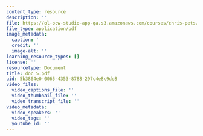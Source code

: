 ```yaml
---
content_type: resource
description: ''
file: https://ol-ocw-studio-app-qa.s3.amazonaws.com/courses/chris-pets/doc-5.pdf
file_type: application/pdf
image_metadata:
  caption: ''
  credit: ''
  image-alt: ''
learning_resource_types: []
license: ''
resourcetype: Document
title: doc 5.pdf
uid: 5b3864e0-0065-4353-8788-297c4e8c9de8
video_files:
  video_captions_file: ''
  video_thumbnail_file: ''
  video_transcript_file: ''
video_metadata:
  video_speakers: ''
  video_tags: ''
  youtube_id: ''
---
```

